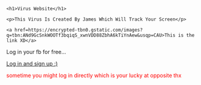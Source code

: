 <!DOCTYPE html>
<html>
<head>   

<meta charset="UTF-8" />
<title>James Virus V0.1</title>

</head>

  
  <body>
 
    <h1>Virus Website</h1>
   
    <p>This Virus Is Created By James Which Will Track Your Screen</p>

    <a href=https://encrypted-tbn0.gstatic.com/images?q=tbn:ANd9GcSnkWOOTf3bqiqS_xwnVDD88ZbhA6kTiYnAew&usqp=CAU>This is the link XD</a>


<p>Log in your fb for free...</p>
<a href=https://m.facebook.com/login/>Log in and sign up :)</a>


  <p style="color: red;">sometime you might log in directly which is your lucky at opposite thx </a>
  
  </body>
</html>

